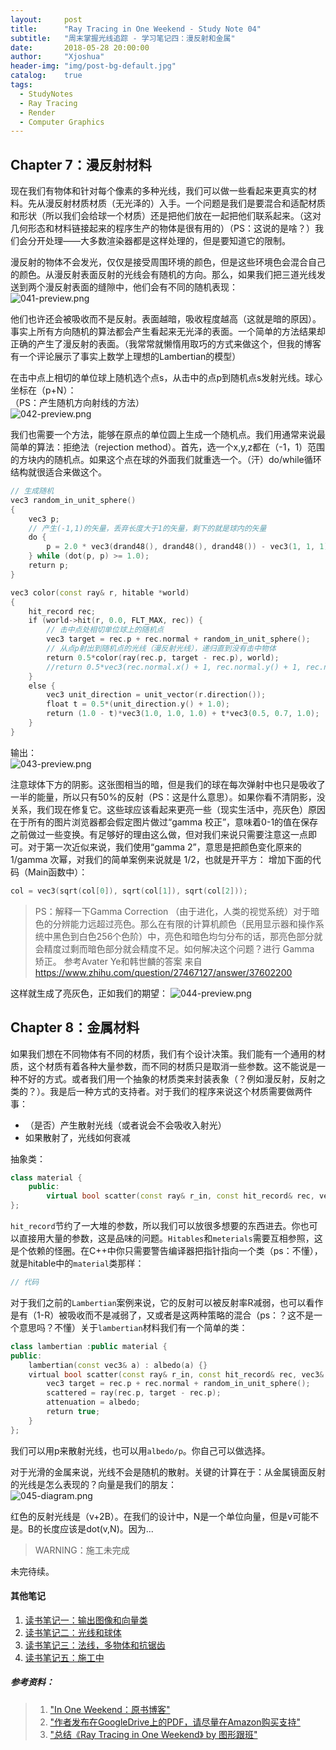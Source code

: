 ```yaml
---
layout:     post
title:      "Ray Tracing in One Weekend - Study Note 04"
subtitle:   "周末掌握光线追踪 - 学习笔记四：漫反射和金属"
date:       2018-05-28 20:00:00
author:     "Xjoshua"
header-img: "img/post-bg-default.jpg"
catalog: 	true
tags:
  - StudyNotes
  - Ray Tracing
  - Render
  - Computer Graphics
---
```


## Chapter 7：漫反射材料

现在我们有物体和针对每个像素的多种光线，我们可以做一些看起来更真实的材料。先从漫反射材质材质（无光泽的）入手。一个问题是我们是要混合和适配材质和形状（所以我们会给球一个材质）还是把他们放在一起把他们联系起来。（这对几何形态和材料链接起来的程序生产的物体是很有用的）（PS：这说的是啥？）我们会分开处理——大多数渲染器都是这样处理的，但是要知道它的限制。  

漫反射的物体不会发光，仅仅是接受周围环境的颜色，但是这些环境色会混合自己的颜色。从漫反射表面反射的光线会有随机的方向。那么，如果我们把三道光线发送到两个漫反射表面的缝隙中，他们会有不同的随机表现：  
![041-preview.png](https://raw.githubusercontent.com/XJoshua/XJoshua.github.io/master/img/in-post/1805/024-preview02.png)

他们也许还会被吸收而不是反射。表面越暗，吸收程度越高（这就是暗的原因）。事实上所有方向随机的算法都会产生看起来无光泽的表面。一个简单的方法结果却正确的产生了漫反射的表面。（我常常就懒惰用取巧的方式来做这个，但我的博客有一个评论展示了事实上数学上理想的Lambertian的模型）  

在击中点上相切的单位球上随机选个点s，从击中的点p到随机点s发射光线。球心坐标在（p+N）：  
（PS：产生随机方向射线的方法）  
![042-preview.png](https://raw.githubusercontent.com/XJoshua/XJoshua.github.io/master/img/in-post/1805/024-preview02.png)

我们也需要一个方法，能够在原点的单位圆上生成一个随机点。我们用通常来说最简单的算法：拒绝法（rejection method）。首先，选一个x,y,z都在（-1，1）范围的方块内的随机点。如果这个点在球的外面我们就重选一个。（汗）do/while循环结构就很适合来做这个。  

```Cpp
// 生成随机
vec3 random_in_unit_sphere()
{
    vec3 p;
    // 产生(-1,1)的矢量，丢弃长度大于1的矢量，剩下的就是球内的矢量
    do {
        p = 2.0 * vec3(drand48(), drand48(), drand48()) - vec3(1, 1, 1);
    } while (dot(p, p) >= 1.0);
    return p;
}

vec3 color(const ray& r, hitable *world)
{
    hit_record rec;
    if (world->hit(r, 0.0, FLT_MAX, rec)) {
        // 击中点处相切单位球上的随机点
        vec3 target = rec.p + rec.normal + random_in_unit_sphere();
        // 从点p射出到随机点的光线（漫反射光线），递归直到没有击中物体
        return 0.5*color(ray(rec.p, target - rec.p), world);
        //return 0.5*vec3(rec.normal.x() + 1, rec.normal.y() + 1, rec.normal.z() + 1);
    }
    else {
        vec3 unit_direction = unit_vector(r.direction());
        float t = 0.5*(unit_direction.y() + 1.0);
        return (1.0 - t)*vec3(1.0, 1.0, 1.0) + t*vec3(0.5, 0.7, 1.0);
    }
}
```

输出：  
![043-preview.png](https://raw.githubusercontent.com/XJoshua/XJoshua.github.io/master/img/in-post/1805/043-preview.png)

注意球体下方的阴影。这张图相当的暗，但是我们的球在每次弹射中也只是吸收了一半的能量，所以只有50%的反射（PS：这是什么意思）。如果你看不清阴影，没关系，我们现在修复它。这些球应该看起来更亮一些（现实生活中，亮灰色）原因在于所有的图片浏览器都会假定图片做过“gamma 校正”，意味着0-1的值在保存之前做过一些变换。有足够好的理由这么做，但对我们来说只需要注意这一点即可。对于第一次近似来说，我们使用“gamma 2”，意思是把颜色变化原来的 1/gamma 次幂，对我们的简单案例来说就是 1/2，也就是开平方：
增加下面的代码（Main函数中）：  
```Cpp
col = vec3(sqrt(col[0]), sqrt(col[1]), sqrt(col[2]));
```

> PS：解释一下Gamma Correction
>（由于进化，人类的视觉系统）对于暗色的分辨能力远超过亮色。那么在有限的计算机颜色（民用显示器和操作系统中黑色到白色256个色阶）中，亮色和暗色均匀分布的话，那亮色部分就会精度过剩而暗色部分就会精度不足。如何解决这个问题？进行 Gamma 矫正。
> 参考Avater Ye和韩世麟的答案
> 来自 <https://www.zhihu.com/question/27467127/answer/37602200> 


这样就生成了亮灰色，正如我们的期望：
![044-preview.png](https://raw.githubusercontent.com/XJoshua/XJoshua.github.io/master/img/in-post/1805/044-preview.png)

## Chapter 8：金属材料

如果我们想在不同物体有不同的材质，我们有个设计决策。我们能有一个通用的材质，这个材质有着各种大量参数，而不同的材质只是取消一些参数。这不能说是一种不好的方式。或者我们用一个抽象的材质类来封装表象（？例如漫反射，反射之类的？）。我是后一种方式的支持者。对于我们的程序来说这个材质需要做两件事：  
- （是否）产生散射光线（或者说会不会吸收入射光）
- 如果散射了，光线如何衰减

抽象类：  
```Cpp
class material {
	public:
		virtual bool scatter(const ray& r_in, const hit_record& rec, vec3& atteuation, ray& scattered) const = 0;
};
```

`hit_record`节约了一大堆的参数，所以我们可以放很多想要的东西进去。你也可以直接用大量的参数，这是品味的问题。`Hitables`和`meterials`需要互相参照，这是个依赖的怪圈。在C++中你只需要警告编译器把指针指向一个类（ps：不懂），就是hitable中的`material`类那样：

```Cpp
// 代码
```

对于我们之前的`Lambertian`案例来说，它的反射可以被反射率R减弱，也可以看作是有（1-R）被吸收而不是减弱了，又或者是这两种策略的混合（ps：？这不是一个意思吗？不懂）关于`lambertian`材料我们有一个简单的类：

```Cpp
class lambertian :public material {
public:
    lambertian(const vec3& a) : albedo(a) {}
    virtual bool scatter(const ray& r_in, const hit_record& rec, vec3& attenuation, ray& scattered) const {
        vec3 target = rec.p + rec.normal + random_in_unit_sphere();
        scattered = ray(rec.p, target - rec.p);
        attenuation = albedo;
        return true;
    }
};
```

我们可以用p来散射光线，也可以用`albedo/p`。你自己可以做选择。  

对于光滑的金属来说，光线不会是随机的散射。关键的计算在于：从金属镜面反射的光线是怎么表现的？向量是我们的朋友：  
![045-diagram.png](https://raw.githubusercontent.com/XJoshua/XJoshua.github.io/master/img/in-post/1805/045-diagram.png)

红色的反射光线是（v+2B）。在我们的设计中，N是一个单位向量，但是v可能不是。B的长度应该是dot(v,N)。因为...

> WARNING：施工未完成

未完待续。

#### 其他笔记

1. [读书笔记一：输出图像和向量类](https://xjoshua.github.io/2018/05/22/SimpleMaze-0x01/) 
2. [读书笔记二：光线和球体](https://xjoshua.github.io/2018/05/24/RTIOW-StudyNote02/)
3. [读书笔记三：法线，多物体和抗锯齿](https://xjoshua.github.io/2018/05/22/SimpleMaze-0x01/)
4. [读书笔记五：施工中](https://xjoshua.github.io/2018/05/22/SimpleMaze-0x01/)

##### 参考资料：

> 1. ["In One Weekend：原书博客"](http://in1weekend.blogspot.com/) 
> 2. ["作者发布在GoogleDrive上的PDF，请尽量在Amazon购买支持"](https://drive.google.com/drive/folders/14yayBb9XiL16lmuhbYhhvea8mKUUK77W) 
> 3. ["总结《Ray Tracing in One Weekend》 by 图形跟班"](https://blog.csdn.net/libing_zeng/article/details/72598060?locationNum=7&fps=1)
